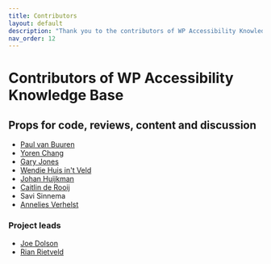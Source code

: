 ```yaml
---
title: Contributors
layout: default
description: "Thank you to the contributors of WP Accessibility Knowledge Base"
nav_order: 12
---
```


#  Contributors of WP Accessibility Knowledge Base

## Props for code, reviews, content and discussion

- <a href="https://wbvb.nl/">Paul van Buuren</a>
- <a href="https://github.com/yoren">Yoren Chang</a>
- <a href="https://github.com/GaryJones">Gary Jones</a>
- <a href="https://wendiehuisintveld.nl/">Wendie Huis in't Veld</a>
- <a href="https://www.linkedin.com/in/johanhuijkman/">Johan Huijkman</a>
- <a href="https://www.caitlinderooij.com/">Caitlin de Rooij</a>
- Savi Sinnema
- <a href="https://linkedin.com/in/anneliesverhelst">Annelies Verhelst</a>

### Project leads
- <a href="https://joedolson.com">Joe Dolson</a>
- <a href="https://rianrietveld.com">Rian Rietveld</a>
